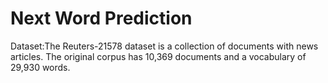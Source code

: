 # Next Word Prediction

Dataset:The Reuters-21578 dataset is a collection of documents with news articles. The original corpus has 10,369 documents and a vocabulary of 29,930 words.

